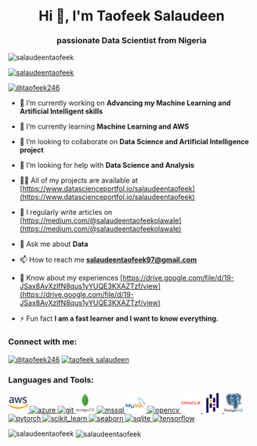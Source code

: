 <h1 align="center">Hi 👋, I'm Taofeek Salaudeen</h1>
<h3 align="center"> passionate Data Scientist from Nigeria</h3>

<p align="left"> <img src="https://komarev.com/ghpvc/?username=salaudeentaofeek&label=Profile%20views&color=0e75b6&style=flat" alt="salaudeentaofeek" /> </p>

<p align="left"> <a href="https://github.com/ryo-ma/github-profile-trophy"><img src="https://github-profile-trophy.vercel.app/?username=salaudeentaofeek" alt="salaudeentaofeek" /></a> </p>

<p align="left"> <a href="https://twitter.com/@taofeek246" target="blank"><img src="https://img.shields.io/twitter/follow/@taofeek246?logo=twitter&style=for-the-badge" alt="@taofeek246" /></a> </p>

- 🔭 I’m currently working on **Advancing my Machine Learning and Artificial Intelligent skills**

- 🌱 I’m currently learning **Machine Learning and AWS**

- 👯 I’m looking to collaborate on **Data Science and Artificial Intelligence project**

- 🤝 I’m looking for help with **Data Science and Analysis**

- 👨‍💻 All of my projects are available at [https://www.datascienceportfol.io/salaudeentaofeek](https://www.datascienceportfol.io/salaudeentaofeek)

- 📝 I regularly write articles on [https://medium.com/@salaudeentaofeekolawale](https://medium.com/@salaudeentaofeekolawale)

- 💬 Ask me about **Data**

- 📫 How to reach me **salaudeentaofeek97@gmail.com**

- 📄 Know about my experiences [https://drive.google.com/file/d/19-JSax8AvXzlfN8qus1yYUQE3KXAZTzf/view](https://drive.google.com/file/d/19-JSax8AvXzlfN8qus1yYUQE3KXAZTzf/view)

- ⚡ Fun fact **I am a fast learner and I want to know everything.**

<h3 align="left">Connect with me:</h3>
<p align="left">
<a href="https://twitter.com/@taofeek246" target="blank"><img align="center" src="https://raw.githubusercontent.com/rahuldkjain/github-profile-readme-generator/master/src/images/icons/Social/twitter.svg" alt="@taofeek246" height="30" width="40" /></a>
<a href="https://linkedin.com/in/taofeek salaudeen" target="blank"><img align="center" src="https://raw.githubusercontent.com/rahuldkjain/github-profile-readme-generator/master/src/images/icons/Social/linked-in-alt.svg" alt="taofeek salaudeen" height="30" width="40" /></a>
</p>

<h3 align="left">Languages and Tools:</h3>
<p align="left"> <a href="https://aws.amazon.com" target="_blank" rel="noreferrer"> <img src="https://raw.githubusercontent.com/devicons/devicon/master/icons/amazonwebservices/amazonwebservices-original-wordmark.svg" alt="aws" width="40" height="40"/> </a> <a href="https://azure.microsoft.com/en-in/" target="_blank" rel="noreferrer"> <img src="https://www.vectorlogo.zone/logos/microsoft_azure/microsoft_azure-icon.svg" alt="azure" width="40" height="40"/> </a> <a href="https://git-scm.com/" target="_blank" rel="noreferrer"> <img src="https://www.vectorlogo.zone/logos/git-scm/git-scm-icon.svg" alt="git" width="40" height="40"/> </a> <a href="https://www.mongodb.com/" target="_blank" rel="noreferrer"> <img src="https://raw.githubusercontent.com/devicons/devicon/master/icons/mongodb/mongodb-original-wordmark.svg" alt="mongodb" width="40" height="40"/> </a> <a href="https://www.microsoft.com/en-us/sql-server" target="_blank" rel="noreferrer"> <img src="https://www.svgrepo.com/show/303229/microsoft-sql-server-logo.svg" alt="mssql" width="40" height="40"/> </a> <a href="https://www.mysql.com/" target="_blank" rel="noreferrer"> <img src="https://raw.githubusercontent.com/devicons/devicon/master/icons/mysql/mysql-original-wordmark.svg" alt="mysql" width="40" height="40"/> </a> <a href="https://opencv.org/" target="_blank" rel="noreferrer"> <img src="https://www.vectorlogo.zone/logos/opencv/opencv-icon.svg" alt="opencv" width="40" height="40"/> </a> <a href="https://www.oracle.com/" target="_blank" rel="noreferrer"> <img src="https://raw.githubusercontent.com/devicons/devicon/master/icons/oracle/oracle-original.svg" alt="oracle" width="40" height="40"/> </a> <a href="https://pandas.pydata.org/" target="_blank" rel="noreferrer"> <img src="https://raw.githubusercontent.com/devicons/devicon/2ae2a900d2f041da66e950e4d48052658d850630/icons/pandas/pandas-original.svg" alt="pandas" width="40" height="40"/> </a> <a href="https://www.postgresql.org" target="_blank" rel="noreferrer"> <img src="https://raw.githubusercontent.com/devicons/devicon/master/icons/postgresql/postgresql-original-wordmark.svg" alt="postgresql" width="40" height="40"/> </a> <a href="https://pytorch.org/" target="_blank" rel="noreferrer"> <img src="https://www.vectorlogo.zone/logos/pytorch/pytorch-icon.svg" alt="pytorch" width="40" height="40"/> </a> <a href="https://scikit-learn.org/" target="_blank" rel="noreferrer"> <img src="https://upload.wikimedia.org/wikipedia/commons/0/05/Scikit_learn_logo_small.svg" alt="scikit_learn" width="40" height="40"/> </a> <a href="https://seaborn.pydata.org/" target="_blank" rel="noreferrer"> <img src="https://seaborn.pydata.org/_images/logo-mark-lightbg.svg" alt="seaborn" width="40" height="40"/> </a> <a href="https://www.sqlite.org/" target="_blank" rel="noreferrer"> <img src="https://www.vectorlogo.zone/logos/sqlite/sqlite-icon.svg" alt="sqlite" width="40" height="40"/> </a> <a href="https://www.tensorflow.org" target="_blank" rel="noreferrer"> <img src="https://www.vectorlogo.zone/logos/tensorflow/tensorflow-icon.svg" alt="tensorflow" width="40" height="40"/> </a> </p>

<p><img align="left" src="https://github-readme-stats.vercel.app/api/top-langs?username=salaudeentaofeek&show_icons=true&locale=en&layout=compact" alt="salaudeentaofeek" /></p>

<p>&nbsp;<img align="center" src="https://github-readme-stats.vercel.app/api?username=salaudeentaofeek&show_icons=true&locale=en" alt="salaudeentaofeek" /></p>
